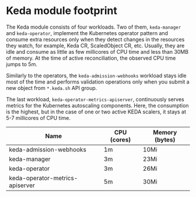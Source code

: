 # Keda module footprint

The Keda module consists of four workloads.
Two of them, `keda-manager` and `keda-operator`, implement the Kubernetes operator pattern and consume extra resources only when they detect changes in the resources they watch, for example, Keda CR, ScaledObject CR, etc. Usually, they are idle and consume as little as few millicores of CPU time and less than 30MB of memory. At the time of active reconciliation, the observed CPU time jumps to 5m.

Similarly to the operators, the `keda-admission-webhooks` workload stays idle most of the time and performs validation operations only when you submit a new object from `*.keda.sh` API group.

The last workload, `keda-operator-metrics-apiserver`, continuously serves metrics for the Kubernetes autoscaling components. Here, the consumption is the highest, but in the case of one or two active KEDA scalers, it stays at 5-7 millicores of CPU time.


| Name                            | CPU (cores) | Memory (bytes) |
|---------------------------------|-------------|----------------|
| keda-admission-webhooks         | 1m          | 10Mi           |
| keda-manager                    | 3m          | 23Mi           |
| keda-operator                   | 3m          | 26Mi           |
| keda-operator-metrics-apiserver | 5m          | 30Mi           |